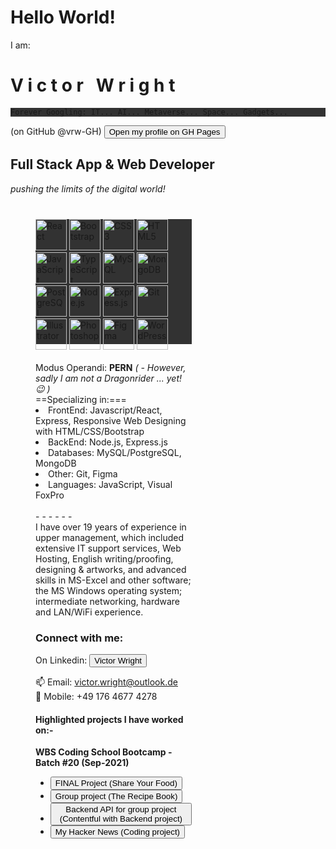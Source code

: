 # Hello World! 
I am: 
<h1> V i c t o r &nbsp;  W r i g h t</h1>

<div style="background-color: rgb(50, 50, 50);">

``Forever Googling: IT... AI... Metaverse... Space... Gadgets...
``

</div>
(on GitHub @vrw-GH) <a href="https://vrw-gh.github.io/vrw-GH/" target="_blank">
    <button>Open my profile on GH Pages</button>
</a>
<h2>Full Stack App & Web Developer </h2>
<i>pushing the limits of the digital world!</i>
<div style="margin: 40px; background-color: rgb(50, 50, 50); width:250px; height:200px">
<img src="https://profilinator.rishav.dev/skills-assets/react-original-wordmark.svg" alt="React" height="50" />  
<img  src="https://profilinator.rishav.dev/skills-assets/bootstrap-plain.svg" alt="Bootstrap" height="50" />  
<img  src="https://profilinator.rishav.dev/skills-assets/css3-original-wordmark.svg" alt="CSS3" height="50" />  
<img  src="https://profilinator.rishav.dev/skills-assets/html5-original-wordmark.svg" alt="HTML5" height="50" />  
<img  src="https://profilinator.rishav.dev/skills-assets/javascript-original.svg" alt="JavaScript" height="50" />  
<img src="https://profilinator.rishav.dev/skills-assets/typescript-original.svg" alt="TypeScript" height="50" />  
<img  src="https://profilinator.rishav.dev/skills-assets/mysql-original-wordmark.svg" alt="MySQL" height="50" />  
<img src="https://profilinator.rishav.dev/skills-assets/mongodb-original-wordmark.svg" alt="MongoDB" height="50" />  
<img src="https://profilinator.rishav.dev/skills-assets/postgresql-original-wordmark.svg" alt="PostgreSQL" height="50" />  
<img  src="https://profilinator.rishav.dev/skills-assets/nodejs-original-wordmark.svg" alt="Node.js" height="50" />  
<img  src="https://profilinator.rishav.dev/skills-assets/express-original-wordmark.svg" alt="Express.js" height="50" />  
<img src="https://profilinator.rishav.dev/skills-assets/git-scm-icon.svg" alt="Git" height="50" />  
<img src="https://profilinator.rishav.dev/skills-assets/adobe_illustrator-icon.svg" alt="Illustrator" height="50" />  
<img  src="https://profilinator.rishav.dev/skills-assets/photoshop-plain.svg" alt="Photoshop" height="50" />  
<img  src="https://profilinator.rishav.dev/skills-assets/figma-icon.svg" alt="Figma" height="50" />  
<img  src="https://profilinator.rishav.dev/skills-assets/wordpress.png" alt="WordPress" height="50" />  
<div>
<br/>
Modus Operandi: <strong>PERN</strong> <i>( - However, sadly I am not a Dragonrider ... yet! 😉 )</i>
<br/>
==Specializing in:===
<li>FrontEnd: Javascript/React, Express, Responsive Web Designing with HTML/CSS/Bootstrap </li>
<li>BackEnd: Node.js, Express.js</li>
<li>Databases: MySQL/PostgreSQL, MongoDB</li>
<li>Other: Git, Figma</li>
<li>Languages: JavaScript, Visual FoxPro</li>
<br/>
- - - - - -
<br/>
I have over 19 years of experience in upper management, which included extensive IT support services, Web Hosting, English writing/proofing, designing & artworks, and advanced skills in MS-Excel and other software; the MS Windows operating system; intermediate networking, hardware and LAN/WiFi experience.

<h3>Connect with me:</h3>
On Linkedin: <a href="https://www.linkedin.com/in/victor-r-wright/" target="_blank">
    <button>Victor Wright</button>
</a>

📫 Email: victor.wright@outlook.de
<br/>
📲 Mobile: +49 176 4677 4278


<h4>Highlighted projects I have worked on:-</h4>
<strong>WBS Coding School Bootcamp - Batch #20 (Sep-2021)</strong>
<ul>
<li><a href="https://github.com/vrw-GH/final-project-wd020" target="_blank">
    <button>FINAL Project (Share Your Food)</button>
</a></li>
<li><a href="https://github.com/vrw-GH/vw_my-recipe-book" target="_blank">
    <button>Group project (The Recipe Book)</button>
</a></li>
<li><a href="https://github.com/vrw-GH/contentful_backend" target="_blank">
    <button>Backend API for group project (Contentful with Backend project)</button>
</a></li>
<li><a href="https://github.com/vrw-GH/hacker-news" target="_blank">
    <button>My Hacker News (Coding project)</button>
</a></li>
</ul>
    
<!---
vrw-GH/vrw-GH is a ✨ special ✨ repository because its `README.md` (this file) appears on your GitHub profile.
You can click the Preview link to take a look at your changes.
--->

